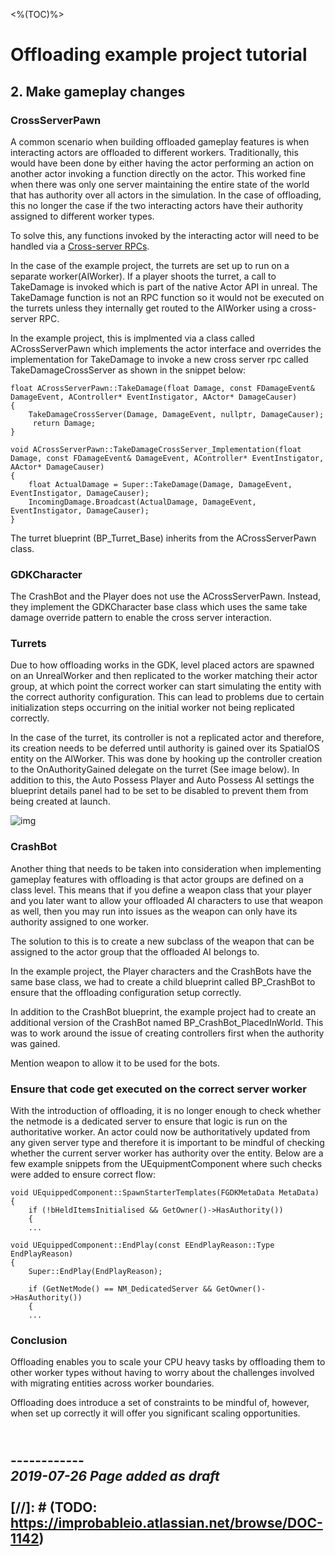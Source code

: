 <%(TOC)%>

# Offloading example project tutorial

## 2. Make gameplay changes

### CrossServerPawn

A common scenario when building offloaded gameplay features is when interacting actors are offloaded to different workers. Traditionally, this would have been done by either having the actor performing an action on another actor invoking a function directly on the actor. This worked fine when there was only one server maintaining the entire state of the world that has authority over all actors in the simulation. In the case of offloading, this no longer the case if the two interacting actors have their authority assigned to different worker types.

To solve this, any functions invoked by the interacting actor will need to be handled via a [Cross-server RPCs]({{urlRoot}}/content/technical-overview/gdk-concepts#cross-server-rpcs).

In the case of the example project, the turrets are set up to run on a separate worker(AIWorker). If a player shoots the turret, a call to TakeDamage is invoked which is part of the native Actor API in unreal. The TakeDamage function is not an RPC function so it would not be executed on the turrets unless they internally get routed to the AIWorker using a cross-server RPC.

In the example project, this is implmented via a class called ACrossServerPawn which implements the actor interface and overrides the implementation for TakeDamage to invoke a new cross server rpc called TakeDamageCrossServer as shown in the snippet below:

```
float ACrossServerPawn::TakeDamage(float Damage, const FDamageEvent& DamageEvent, AController* EventInstigator, AActor* DamageCauser)
{
    TakeDamageCrossServer(Damage, DamageEvent, nullptr, DamageCauser);
     return Damage;
}

void ACrossServerPawn::TakeDamageCrossServer_Implementation(float Damage, const FDamageEvent& DamageEvent, AController* EventInstigator, AActor* DamageCauser)
{
	float ActualDamage = Super::TakeDamage(Damage, DamageEvent, EventInstigator, DamageCauser);
	IncomingDamage.Broadcast(ActualDamage, DamageEvent, EventInstigator, DamageCauser);
}
```

The turret blueprint (BP_Turret_Base) inherits from the ACrossServerPawn class.

### GDKCharacter

The CrashBot and the Player does not use the ACrossServerPawn. Instead, they implement the GDKCharacter base class which uses the same take damage override pattern to enable the cross server interaction.

### Turrets

Due to how offloading works in the GDK, level placed actors are spawned on an UnrealWorker and then replicated to the worker matching their actor group, at which point the correct worker can start simulating the entity with the correct authority configuration. This can lead to problems due to certain initialization steps occurring on the initial worker not being replicated correctly.

In the case of the turret, its controller is not a replicated actor and therefore, its creation needs to be deferred until authority is gained over its SpatialOS entity on the AIWorker. This was done by hooking up the controller creation to the OnAuthorityGained delegate on the turret (See image below). In addition to this, the Auto Possess Player and Auto Possess AI settings the blueprint details panel had to be set to be disabled to prevent them from being created at launch.

![img]({{assetRoot}}assets/offloading-project/turrets.png)

### CrashBot

Another thing that needs to be taken into consideration when implementing gameplay features with offloading is that actor groups are defined on a class level. This means that if you define a weapon class that your player and you later want to allow your offloaded AI characters to use that weapon as well, then you may run into issues as the weapon can only have its authority assigned to one worker. 

The solution to this is to create a new subclass of the weapon that can be assigned to the actor group that the offloaded AI belongs to.

In the example project,  the Player characters and the CrashBots have the same base class, we had to create a child blueprint called BP_CrashBot to ensure that the offloading configuration setup correctly.

In addition to the CrashBot blueprint, the example project had to create an additional version of the CrashBot named  BP_CrashBot_PlacedInWorld. This was to work around the issue of creating controllers first when the authority was gained.

Mention weapon to allow it to be used for the bots.

### Ensure that code get executed on the correct server worker

With the introduction of offloading, it is no longer enough to check whether the netmode is a dedicated server to ensure that logic is run on the authoritative worker. An actor could now be authoritatively updated from any given server type and therefore it is important to be mindful of checking whether the current server worker has authority over the entity. Below are a few example snippets from the UEquipmentComponent where such checks were added to ensure correct flow:

```
void UEquippedComponent::SpawnStarterTemplates(FGDKMetaData MetaData)
{
	if (!bHeldItemsInitialised && GetOwner()->HasAuthority())
	{
	...

void UEquippedComponent::EndPlay(const EEndPlayReason::Type EndPlayReason)
{
	Super::EndPlay(EndPlayReason);

	if (GetNetMode() == NM_DedicatedServer && GetOwner()->HasAuthority())
	{
	...
```

### Conclusion

Offloading enables you to scale your CPU heavy tasks by offloading them to other worker types without having to worry about the challenges involved with migrating entities across worker boundaries.

Offloading does introduce a set of constraints to be mindful of, however, when set up correctly it will offer you significant scaling opportunities.

<br/>------------<br/>
_2019-07-26 Page added as draft_
<br/>
<br/>
[//]: # (TODO: https://improbableio.atlassian.net/browse/DOC-1142)
------------